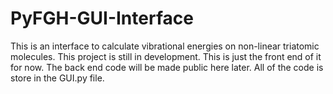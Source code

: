 # PyFGH-GUI-Interface
This is an interface to calculate vibrational energies on non-linear triatomic molecules. This project is still in development. This is just the front end of it for now. The back end code will be made public here later. All of the code is store in the GUI.py file.  
